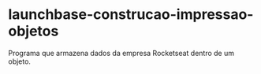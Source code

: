 # launchbase-construcao-impressao-objetos
Programa que armazena dados da empresa Rocketseat dentro de um objeto.
